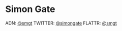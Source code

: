 # Simon Gate

ADN: [@smgt](https://alpha.app.net/smgt)
TWITTER: [@simongate](http://twitter.com/smgt)
FLATTR: [@smgt](http://flattr.com/profile/smgt)
